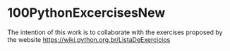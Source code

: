# 100PythonExcercisesNew
The intention of this work is to collaborate with the exercises proposed by the website https://wiki.python.org.br/ListaDeExercicios
